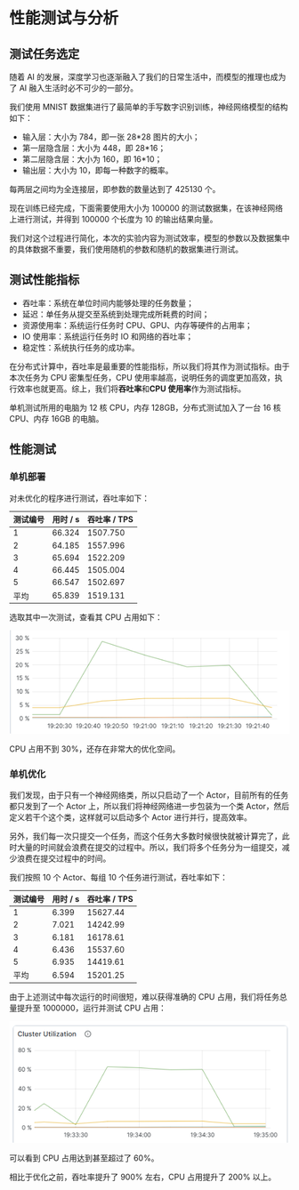 # 性能测试与分析
## 测试任务选定
随着 AI 的发展，深度学习也逐渐融入了我们的日常生活中，而模型的推理也成为了 AI 融入生活时必不可少的一部分。

我们使用 MNIST 数据集进行了最简单的手写数字识别训练，神经网络模型的结构如下：
+ 输入层：大小为 784，即一张 28*28 图片的大小；
+ 第一层隐含层：大小为 448，即 28*16；
+ 第二层隐含层：大小为 160，即 16*10；
+ 输出层：大小为 10，即每一种数字的概率。

每两层之间均为全连接层，即参数的数量达到了 425130 个。

现在训练已经完成，下面需要使用大小为 100000 的测试数据集，在该神经网络上进行测试，并得到 100000 个长度为 10 的输出结果向量。

我们对这个过程进行简化，本次的实验内容为测试效率，模型的参数以及数据集中的具体数据不重要，我们使用随机的参数和随机的数据集进行测试。

## 测试性能指标
+ 吞吐率：系统在单位时间内能够处理的任务数量；
+ 延迟：单任务从提交至系统到处理完成所耗费的时间；
+ 资源使用率：系统运行任务时 CPU、GPU、内存等硬件的占用率；
+ IO 使用率：系统运行任务时 IO 和网络的吞吐率；
+ 稳定性：系统执行任务的成功率。

在分布式计算中，吞吐率是最重要的性能指标，所以我们将其作为测试指标。由于本次任务为 CPU 密集型任务，CPU 使用率越高，说明任务的调度更加高效，执行效率也就更高。综上，我们将**吞吐率**和**CPU 使用率**作为测试指标。

单机测试所用的电脑为 12 核 CPU，内存 128GB，分布式测试加入了一台 16 核 CPU、内存 16GB 的电脑。

## 性能测试
### 单机部署
对未优化的程序进行测试，吞吐率如下：

| 测试编号 | 用时 / s | 吞吐率 / TPS |
| -------- | -------- | ------------ |
| 1        | 66.324   | 1507.750     |
| 2        | 64.185   | 1557.996     |
| 3        | 65.694   | 1522.209     |
| 4        | 66.445   | 1505.004     |
| 5        | 66.547   | 1502.697     |
| 平均     | 65.839   | 1519.131     |

选取其中一次测试，查看其 CPU 占用如下：

![image-20240625192612684](src/image-20240625192612684.png)

CPU 占用不到 30%，还存在非常大的优化空间。

### 单机优化

我们发现，由于只有一个神经网络类，所以只启动了一个 Actor，目前所有的任务都只发到了一个 Actor 上，所以我们将神经网络进一步包装为一个类 Actor，然后定义若干个这个类，这样就可以启动多个 Actor 进行并行，提高效率。

另外，我们每一次只提交一个任务，而这个任务大多数时候很快就被计算完了，此时大量的时间就会浪费在提交的过程中。所以，我们将多个任务分为一组提交，减少浪费在提交过程中的时间。

我们按照 10 个 Actor、每组 10 个任务进行测试，吞吐率如下：

| 测试编号 | 用时 / s | 吞吐率 / TPS |
| -------- | -------- | ------------ |
| 1        | 6.399    | 15627.44     |
| 2        | 7.021    | 14242.99     |
| 3        | 6.181    | 16178.61     |
| 4        | 6.436    | 15537.60     |
| 5        | 6.935    | 14419.61     |
| 平均     | 6.594    | 15201.25     |

由于上述测试中每次运行的时间很短，难以获得准确的 CPU 占用，我们将任务总量提升至 1000000，运行并测试 CPU 占用：

![image-20240625193519055](src/image-20240625193519055.png)

可以看到 CPU 占用达到甚至超过了 60%。

相比于优化之前，吞吐率提升了 900% 左右，CPU 占用提升了 200% 以上。
